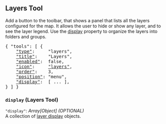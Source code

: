 ## Layers Tool

Add a button to the toolbar, that shows a panel that lists all the layers configured for the map.
It allows the user to hide or show any layer, and to see the layer legend.
Use the [display](#display-layers-tool) property to organize the layers into folders and groups.

<pre>
{ "tools": [ {
    <a href="#type-tool"        >"type"</a>:     "layers",
    <a href="#title-tool"       >"title"</a>:    "Layers",
    <a href="#enabled-tool"     >"enabled"</a>:  false,
    <a href="#icon-tool"        >"icon"</a>:     <a href="https://material.io/tools/icons/?icon=layers" target="material">"layers"</a>,
    <a href="#order-tool"       >"order"</a>:    3,
    <a href="#position-tool"    >"position"</a>: "menu",
    <a href="#display-layers-tool">"display"</a>:  [ ... ],
} ] }
</pre>

### `display` (Layers Tool)
`"display"`: *Array[Object]* *(OPTIONAL)*  
A collection of [layer display](#layer-display-definition) objects.

